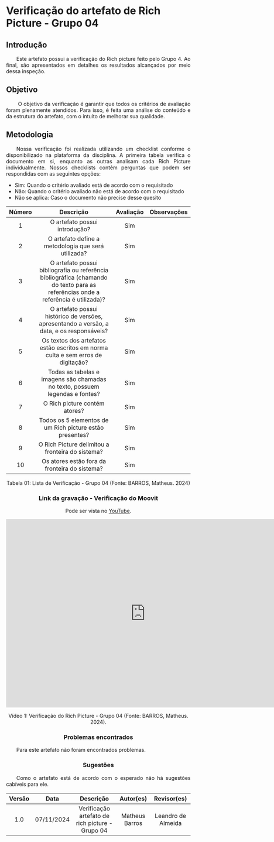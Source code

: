# Verificação do artefato de Rich Picture - Grupo 04

## Introdução 
<p align="justify">&emsp;&emsp;Este artefato possui a verificação do Rich picture feito pelo Grupo 4. Ao final, são apresentados em detalhes os resultados alcançados por meio dessa inspeção.</p>

## Objetivo

<p align="justify">
&emsp;&emsp; O objetivo da verificação é garantir que todos os critérios de avaliação foram plenamente atendidos. Para isso, é feita uma análise do conteúdo e da estrutura do artefato, com o intuito de melhorar sua qualidade.
</p>

## Metodologia
<p align="justify">
&emsp;&emsp;Nossa verificação foi realizada utilizando um checklist conforme o disponibilizado na plataforma da disciplina. A primeira tabela verifica o documento em si, enquanto as outras analisam cada Rich Picture individualmente. Nossos checklists contêm perguntas que podem ser respondidas com as seguintes opções:
</p>

- Sim: Quando o critério avaliado está de acordo com o requisitado
- Não: Quando o critério avaliado não está de acordo com o requisitado
- Não se aplica: Caso o documento não precise desse quesito
<center>

| Número | Descrição | Avaliação | Observações | 
| :----: | :-------: | :-------: | :--------: | 
| 1      | O artefato possui introdução?                                                                                                    |    Sim       |             |
| 2      | O artefato define a metodologia que será utilizada?                                                                              |       Sim     |             |
| 3      | O artefato possui bibliografia ou referência bibliográfica (chamando do texto para as referências onde a referência é utilizada)?|   Sim         |             |
| 4      | O artefato possui histórico de versões, apresentando a versão, a data, e os responsáveis?                                        |    Sim        |             |
| 5      | Os textos dos artefatos estão escritos em norma culta e sem erros de digitação?                                                  |     Sim       |             |
| 6      | Todas as tabelas e imagens são chamadas no texto, possuem legendas e fontes?                                                     |      Sim         |    |
| 7 | O Rich picture contém atores? | Sim | |
| 8 | Todos os 5 elementos de um Rich picture estão presentes? | Sim | |
| 9 | O Rich Picture delimitou a fronteira do sistema? | Sim | |
| 10 | Os atores estão fora da fronteira do sistema? | Sim | |

<figcaption>Tabela 01: Lista de Verificação - Grupo 04 (Fonte: BARROS, Matheus. 2024)</figcaption>

### Link da gravação - Verificação do Moovit
Pode ser vista no [YouTube](https://youtu.be/SSQtN4w-k4o).</p>

<center>
  <iframe width="760" height="515" src="https://www.youtube.com/embed/SSQtN4w-k4o?si=_q6pDFRVT8A9efoX" title="YouTube video player" frameborder="0" allow="accelerometer; autoplay; clipboard-write; encrypted-media; gyroscope; picture-in-picture; web-share" referrerpolicy="strict-origin-when-cross-origin" allowfullscreen></iframe>
<p>Vídeo 1: Verificação do Rich Picture - Grupo 04 (Fonte: BARROS, Matheus. 2024).</p>
</center>

### Problemas encontrados
<p align="justify">&emsp;&emsp;Para este artefato não foram encontrados problemas.</p>

### Sugestões
<p align="justify">&emsp;&emsp;Como o artefato está de acordo com o esperado não há sugestões cabíveis para ele.</p>

| Versão |    Data    |      Descrição       |  Autor(es) | Revisor(es) |
| :----: | :--------: | :------------------: | :-----: | :-----: |
|  1.0   | 07/11/2024 | Verificação artefato de rich picture - Grupo 04 |  Matheus Barros | Leandro de Almeida | 